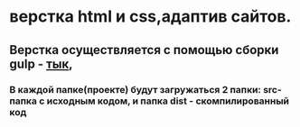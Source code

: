 # верстка html и css,адаптив сайтов. 
## Верстка осуществляется с помощью сборки gulp - [тык](https://github.com/ZaharBorisenko/Assembling-Gulp),
### В каждой папке(проекте) будут загружаться 2 папки: src-папка с исходным кодом, и папка dist - скомпилированный код
